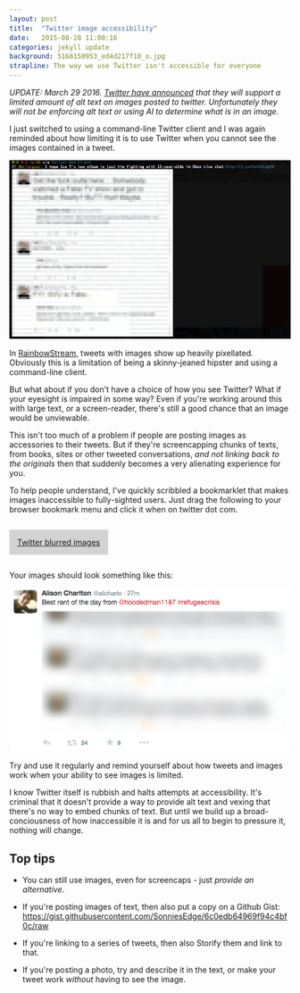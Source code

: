```yaml
---
layout: post
title:  "Twitter image accessibility"
date:   2015-08-28 11:00:16
categories: jekyll update
background: 5166150953_ed4d217f18_o.jpg
strapline: The way we use Twitter isn't accessible for everyone
---
```


*UPDATE: March 29 2016. [Twitter have announced](https://blog.twitter.com/2016/accessible-images-for-everyone) that they will support a limited amount of alt text on images posted to twitter. Unfortunately they will not be enforcing alt text or using AI to determine what is in an image.*

I just switched to using a command-line Twitter client and I was again reminded about how limiting it is to use Twitter when you cannot see the images contained in a tweet.

<img src="/images/posts/twitter-accessibility/twitter_pixelated.png" alt="Screenshot of my twitter client, Rainbowstream" />

In [RainbowStream](http://www.rainbowstream.org/), tweets with images show up heavily pixellated. Obviously this is a limitation of being a skinny-jeaned hipster and using a command-line client.

But what about if you don't have a choice of how you see Twitter? What if your eyesight is impaired in some way? Even if you're working around this with large text, or a screen-reader, there's still a good chance that an image would be unviewable.

This isn't too much of a problem if people are posting images as accessories to their tweets. But if they're screencapping chunks of texts, from books, sites or other tweeted conversations, *and not linking back to the originals* then that suddenly becomes a very alienating experience for you.

To help people understand, I've quickly scribbled a bookmarklet that makes images inaccessible to fully-sighted users. Just drag the following to your browser bookmark menu and click it when on twitter dot com.

<a href="javascript:(function(){javascript:(function(){var newcss='.cards-media-container img {-webkit-filter: blur(10px); filter: blur(10px);}';if(&quot;\v&quot;==&quot;v&quot;){document.createStyleSheet().cssText=newcss}else{var tag=document.createElement(&quot;style&quot;);tag.type=&quot;text/css&quot;;document.getElementsByTagName(&quot;head&quot;)[0].appendChild(tag);tag[(typeof document.body.style.WebkitAppearance==&quot;string&quot;)?&quot;innerText&quot;:&quot;innerHTML&quot;]=newcss}})();})();" style="padding: 1em; background-color: lightgray; margin-top: 1em; margin-bottom: 1em; display: inline-block;">Twitter blurred images</a>

Your images should look something like this:

<img src="/images/posts/twitter-accessibility/twitter_blurred.png" alt="A blurred image from twitter.com" />

Try and use it regularly and remind yourself about how tweets and images work when your ability to see images is limited.

I know Twitter itself is rubbish and halts attempts at accessibility. It's criminal that it doesn't provide a way to provide alt text and vexing that there's no way to embed chunks of text. But until we build up a broad-conciousness of how inaccessible it is and for us all to begin to pressure it, nothing will change.

## Top tips

* You can still use images, even for screencaps - just *provide an alternative*.

* If you're posting images of text, then also put a copy on a Github Gist: https://gist.githubusercontent.com/SonniesEdge/6c0edb64969f94c4bf0c/raw

* If you're linking to a series of tweets, then also Storify them and link to that.

* If you're posting a photo, try and describe it in the text, or make your tweet work *without* having to see the image.
